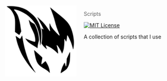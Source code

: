 <img src="assets/logo.svg" align="left" width="192px" height="192px"/>
<img align="left" width="0" height="192px" hspace="10"/>

> Scripts

[![MIT License](https://img.shields.io/badge/license-MIT-007EC7.svg?style=flat-square)](/LICENSE)

A collection of scripts that I use

<br>
